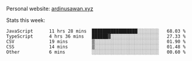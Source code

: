 Personal website: [ardinusawan.xyz](https://ardinusawan.xyz)

Stats this week:
<!--START_SECTION:waka-->

```text
JavaScript      11 hrs 28 mins  █████████████████░░░░░░░░   68.03 %
TypeScript      4 hrs 36 mins   ██████▓░░░░░░░░░░░░░░░░░░   27.33 %
CSV             19 mins         ▒░░░░░░░░░░░░░░░░░░░░░░░░   01.90 %
CSS             14 mins         ▒░░░░░░░░░░░░░░░░░░░░░░░░   01.48 %
Other           6 mins          ░░░░░░░░░░░░░░░░░░░░░░░░░   00.60 %
```

<!--END_SECTION:waka-->
